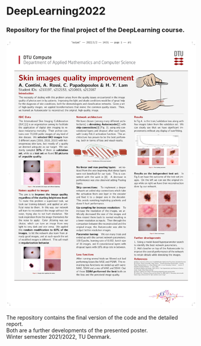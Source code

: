 # DeepLearning2022
### Repository for the final project of the DeepLearning course. <br>
![image](https://github.com/Contedigital/DeepLearning2022/blob/main/Deep_Learning_final_poster_V2-1.jpg)


The repository contains the final version of the code and the detailed report.<br>
Both are a further developments of the presented poster.<br>
Winter semester 2021/2022, TU Denmark.<br>
